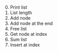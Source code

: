 0. Print list
1. List length
2. Add node
3. Add node at the end
4. Free list
5. Get node at index
6. Sum list
7. Insert at index
